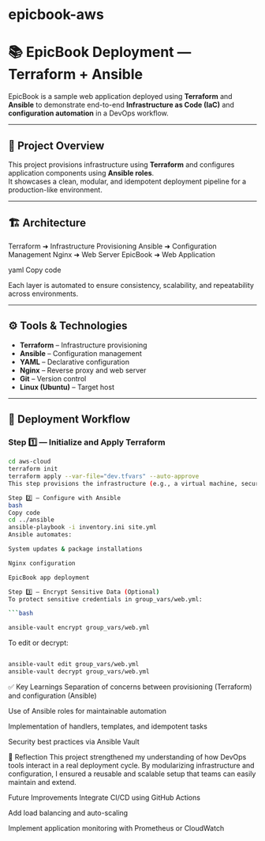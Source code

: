 # epicbook-aws
# 📚 EpicBook Deployment — Terraform + Ansible

EpicBook is a sample web application deployed using **Terraform** and **Ansible** to demonstrate end-to-end **Infrastructure as Code (IaC)** and **configuration automation** in a DevOps workflow.

---

## 🧩 Project Overview

This project provisions infrastructure using **Terraform** and configures application components using **Ansible roles**.  
It showcases a clean, modular, and idempotent deployment pipeline for a production-like environment.

---

## 🏗️ Architecture

Terraform ➜ Infrastructure Provisioning
Ansible ➜ Configuration Management
Nginx ➜ Web Server
EpicBook ➜ Web Application

yaml
Copy code

Each layer is automated to ensure consistency, scalability, and repeatability across environments.

---

## ⚙️ Tools & Technologies

- **Terraform** – Infrastructure provisioning  
- **Ansible** – Configuration management  
- **YAML** – Declarative configuration  
- **Nginx** – Reverse proxy and web server  
- **Git** – Version control  
- **Linux (Ubuntu)** – Target host




---

## 🚀 Deployment Workflow

### Step 1️⃣ — Initialize and Apply Terraform
```bash
cd aws-cloud
terraform init
terraform apply --var-file="dev.tfvars" --auto-approve
This step provisions the infrastructure (e.g., a virtual machine, security groups, networking).

Step 2️⃣ — Configure with Ansible
bash
Copy code
cd ../ansible
ansible-playbook -i inventory.ini site.yml
Ansible automates:

System updates & package installations

Nginx configuration

EpicBook app deployment

Step 3️⃣ — Encrypt Sensitive Data (Optional)
To protect sensitive credentials in group_vars/web.yml:

```bash

ansible-vault encrypt group_vars/web.yml

```

To edit or decrypt:


```bash

ansible-vault edit group_vars/web.yml
ansible-vault decrypt group_vars/web.yml

```

✅ Key Learnings
Separation of concerns between provisioning (Terraform) and configuration (Ansible)

Use of Ansible roles for maintainable automation

Implementation of handlers, templates, and idempotent tasks

Security best practices via Ansible Vault

📘 Reflection
This project strengthened my understanding of how DevOps tools interact in a real deployment cycle.
By modularizing infrastructure and configuration, I ensured a reusable and scalable setup that teams can easily maintain and extend.

 Future Improvements
Integrate CI/CD using GitHub Actions

Add load balancing and auto-scaling

Implement application monitoring with Prometheus or CloudWatch